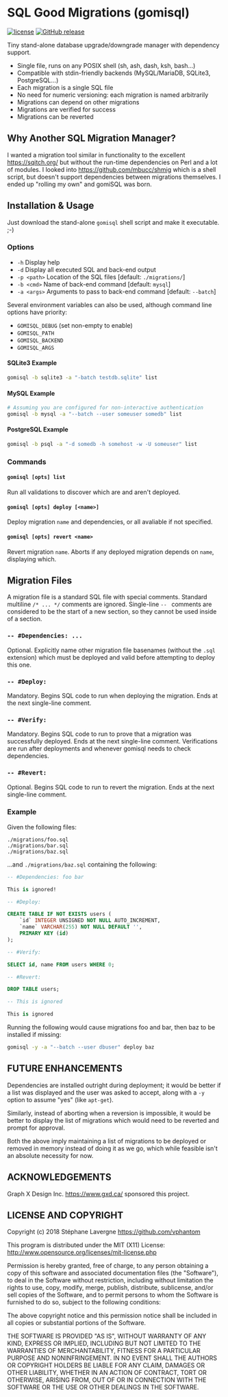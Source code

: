 # SQL Good Migrations (gomisql)

[![license](https://img.shields.io/github/license/vphantom/gomisql.svg?style=plastic)]() [![GitHub release](https://img.shields.io/github/release/vphantom/gomisql.svg?style=plastic)]()

Tiny stand-alone database upgrade/downgrade manager with dependency support.

- Single file, runs on any POSIX shell (sh, ash, dash, ksh, bash...)
- Compatible with stdin-friendly backends (MySQL/MariaDB, SQLite3, PostgreSQL...)
- Each migration is a single SQL file
- No need for numeric versioning: each migration is named arbitrarily
- Migrations can depend on other migrations
- Migrations are verified for success
- Migrations can be reverted


## Why Another SQL Migration Manager?

I wanted a migration tool similar in functionality to the excellent https://sqitch.org/ but without the run-time dependencies on Perl and a lot of modules.  I looked into https://github.com/mbucc/shmig which is a shell script, but doesn't support dependencies between migrations themselves.  I ended up "rolling my own" and gomiSQL was born.


## Installation & Usage

Just download the stand-alone `gomisql` shell script and make it executable. ;-)

### Options

- `-h` Display help
- `-d` Display all executed SQL and back-end output
- `-p <path>` Location of the SQL files [default: `./migrations/`]
- `-b <cmd>` Name of back-end command [default: `mysql`]
- `-a <args>` Arguments to pass to back-end command [default: `--batch`]

Several environment variables can also be used, although command line options have priority:

- `GOMISQL_DEBUG` (set non-empty to enable)
- `GOMISQL_PATH`
- `GOMISQL_BACKEND`
- `GOMISQL_ARGS`

#### SQLite3 Example

```sh
gomisql -b sqlite3 -a "-batch testdb.sqlite" list
```

#### MySQL Example

```sh
# Assuming you are configured for non-interactive authentication
gomisql -b mysql -a "--batch --user someuser somedb" list
```

#### PostgreSQL Example

```sh
gomisql -b psql -a "-d somedb -h somehost -w -U someuser" list
```

### Commands

#### `gomisql [opts] list`

Run all validations to discover which are and aren't deployed.

#### `gomisql [opts] deploy [<name>]`

Deploy migration `name` and dependencies, or all avaliable if not specified.

#### `gomisql [opts] revert <name>`

Revert migration `name`.  Aborts if any deployed migration depends on `name`, displaying which.

## Migration Files

A migration file is a standard SQL file with special comments.  Standard multiline `/* ... */` comments are ignored.  Single-line `-- ` comments are considered to be the start of a new section, so they cannot be used inside of a section.

### `-- #Dependencies: ...`

Optional.  Explicitly name other migration file basenames (without the `.sql` extension) which must be deployed and valid before attempting to deploy this one.

### `-- #Deploy:`

Mandatory.  Begins SQL code to run when deploying the migration.  Ends at the next single-line comment.

### `-- #Verify:`

Mandatory.  Begins SQL code to run to prove that a migration was successfully deployed.  Ends at the next single-line comment.  Verifications are run after deployments and whenever gomisql needs to check dependencies.

### `-- #Revert:`

Optional.  Begins SQL code to run to revert the migration.  Ends at the next single-line comment.

### Example

Given the following files:

```text
./migrations/foo.sql
./migrations/bar.sql
./migrations/baz.sql
```

...and `./migrations/baz.sql` containing the following:

```sql
-- #Dependencies: foo bar

This is ignored!

-- #Deploy:

CREATE TABLE IF NOT EXISTS users (
    `id` INTEGER UNSIGNED NOT NULL AUTO_INCREMENT,
    `name` VARCHAR(255) NOT NULL DEFAULT '',
    PRIMARY KEY (id)
);

-- #Verify:

SELECT id, name FROM users WHERE 0;

-- #Revert:

DROP TABLE users;

-- This is ignored

This is ignored
```

Running the following would cause migrations foo and bar, then baz to be installed if missing:

```sh
gomisql -y -a "--batch --user dbuser" deploy baz
```

## FUTURE ENHANCEMENTS

Dependencies are installed outright during deployment; it would be better if a list was displayed and the user was asked to accept, along with a `-y` option to assume "yes" (like `apt-get`).

Similarly, instead of aborting when a reversion is impossible, it would be better to display the list of migrations which would need to be reverted and prompt for approval.

Both the above imply maintaining a list of migrations to be deployed or removed in memory instead of doing it as we go, which while feasible isn't an absolute necessity for now.


## ACKNOWLEDGEMENTS

Graph X Design Inc. https://www.gxd.ca/ sponsored this project.


## LICENSE AND COPYRIGHT

Copyright (c) 2018 Stéphane Lavergne <https://github.com/vphantom>

This program is distributed under the MIT (X11) License:
http://www.opensource.org/licenses/mit-license.php

Permission is hereby granted, free of charge, to any person obtaining a copy of this software and associated documentation files (the "Software"), to deal in the Software without restriction, including without limitation the rights to use, copy, modify, merge, publish, distribute, sublicense, and/or sell copies of the Software, and to permit persons to whom the Software is furnished to do so, subject to the following conditions:

The above copyright notice and this permission notice shall be included in all copies or substantial portions of the Software.

THE SOFTWARE IS PROVIDED "AS IS", WITHOUT WARRANTY OF ANY KIND, EXPRESS OR IMPLIED, INCLUDING BUT NOT LIMITED TO THE WARRANTIES OF MERCHANTABILITY, FITNESS FOR A PARTICULAR PURPOSE AND NONINFRINGEMENT. IN NO EVENT SHALL THE AUTHORS OR COPYRIGHT HOLDERS BE LIABLE FOR ANY CLAIM, DAMAGES OR OTHER LIABILITY, WHETHER IN AN ACTION OF CONTRACT, TORT OR OTHERWISE, ARISING FROM, OUT OF OR IN CONNECTION WITH THE SOFTWARE OR THE USE OR OTHER DEALINGS IN THE SOFTWARE.
